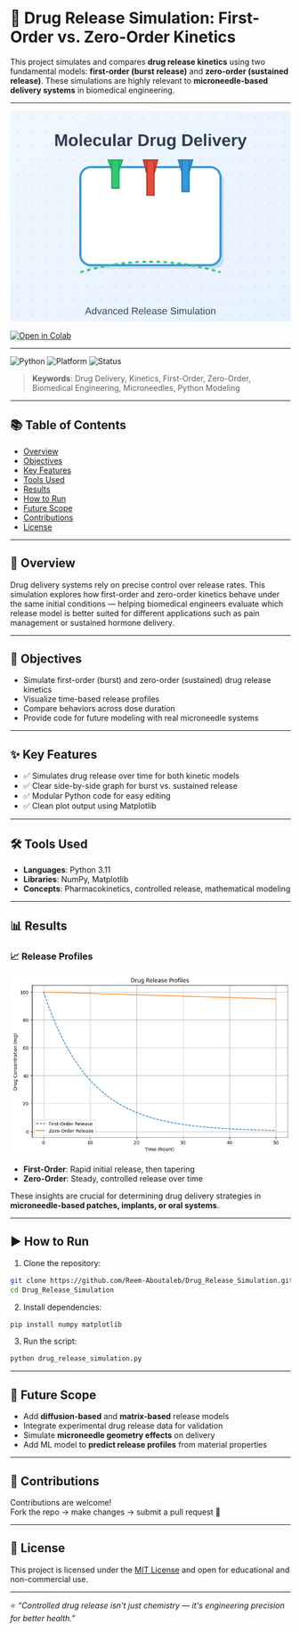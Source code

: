 # 💊 Drug Release Simulation: First-Order vs. Zero-Order Kinetics

This project simulates and compares **drug release kinetics** using two fundamental models: **first-order (burst release)** and **zero-order (sustained release)**. These simulations are highly relevant to **microneedle-based delivery systems** in biomedical engineering.

---

![Drug Release Profiles](images/thumbnail.png.svg)

[![Open in Colab](https://colab.research.google.com/assets/colab-badge.svg)](https://colab.research.google.com/github/Reem-Aboutaleb/Drug_Release_Simulation/blob/main/drug_release_simulation.ipynb)

---

![Python](https://img.shields.io/badge/Python-3.11-blue?logo=python)
![Platform](https://img.shields.io/badge/Platform-Jupyter%20%7C%20Colab-yellow)
![Status](https://img.shields.io/badge/Project%20Status-Complete-brightgreen)

> **Keywords**: Drug Delivery, Kinetics, First-Order, Zero-Order, Biomedical Engineering, Microneedles, Python Modeling

---

## 📚 Table of Contents

- [Overview](#overview)
- [Objectives](#objectives)
- [Key Features](#key-features)
- [Tools Used](#tools-used)
- [Results](#results)
- [How to Run](#how-to-run)
- [Future Scope](#future-scope)
- [Contributions](#contributions)
- [License](#license)

---

## 🧠 Overview

Drug delivery systems rely on precise control over release rates. This simulation explores how first-order and zero-order kinetics behave under the same initial conditions — helping biomedical engineers evaluate which release model is better suited for different applications such as pain management or sustained hormone delivery.

---

## 🎯 Objectives

- Simulate first-order (burst) and zero-order (sustained) drug release kinetics  
- Visualize time-based release profiles  
- Compare behaviors across dose duration  
- Provide code for future modeling with real microneedle systems

---

## ✨ Key Features

- ✅ Simulates drug release over time for both kinetic models  
- ✅ Clear side-by-side graph for burst vs. sustained release  
- ✅ Modular Python code for easy editing  
- ✅ Clean plot output using Matplotlib

---

## 🛠 Tools Used

- **Languages**: Python 3.11  
- **Libraries**: NumPy, Matplotlib  
- **Concepts**: Pharmacokinetics, controlled release, mathematical modeling

---

## 📊 Results

### 📈 Release Profiles

<img src="images/release_profiles.png" alt="Drug Release Plot" width="600"/>

- **First-Order**: Rapid initial release, then tapering  
- **Zero-Order**: Steady, controlled release over time  

These insights are crucial for determining drug delivery strategies in **microneedle-based patches, implants, or oral systems**.

---

## ▶️ How to Run

1. Clone the repository:
```bash
git clone https://github.com/Reem-Aboutaleb/Drug_Release_Simulation.git
cd Drug_Release_Simulation
```

2. Install dependencies:
```bash
pip install numpy matplotlib
```

3. Run the script:
```bash
python drug_release_simulation.py
```
---

## 🔭 Future Scope

- Add **diffusion-based** and **matrix-based** release models  
- Integrate experimental drug release data for validation  
- Simulate **microneedle geometry effects** on delivery  
- Add ML model to **predict release profiles** from material properties

---

## 🤝 Contributions

Contributions are welcome!  
Fork the repo → make changes → submit a pull request 🙌

---

## 📄 License

This project is licensed under the [MIT License](LICENSE) and open for educational and non-commercial use.

---

⭐ *“Controlled drug release isn't just chemistry — it's engineering precision for better health.”*






